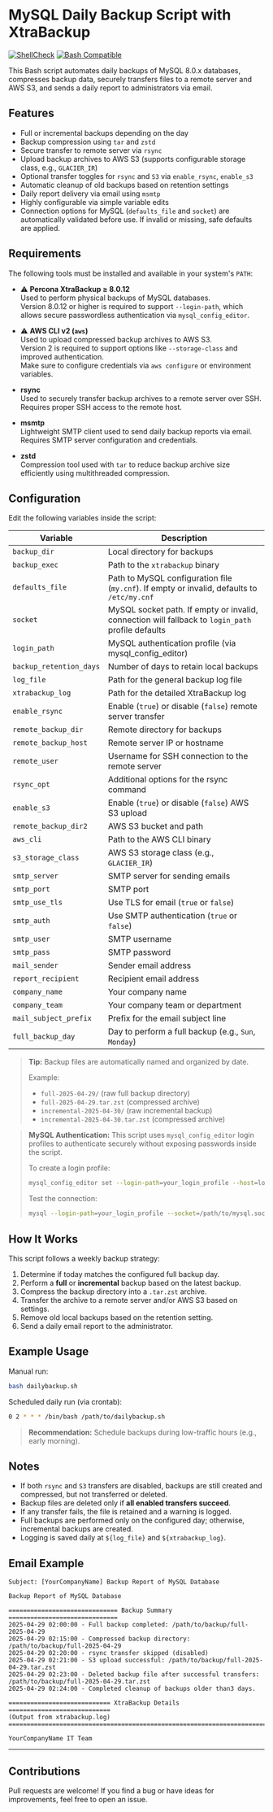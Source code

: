 # MySQL Daily Backup Script with XtraBackup

[![ShellCheck](https://img.shields.io/badge/shellcheck-passed-brightgreen)](https://www.shellcheck.net/)
[![Bash Compatible](https://img.shields.io/badge/bash-compatible-blue.svg)](https://www.gnu.org/software/bash/)

This Bash script automates daily backups of MySQL 8.0.x databases, compresses backup data, securely transfers files to a remote server and AWS S3, and sends a daily report to administrators via email.

## Features

* Full or incremental backups depending on the day
* Backup compression using `tar` and `zstd`
* Secure transfer to remote server via `rsync`
* Upload backup archives to AWS S3 (supports configurable storage class, e.g., `GLACIER_IR`)
* Optional transfer toggles for `rsync` and `S3` via `enable_rsync`, `enable_s3`
* Automatic cleanup of old backups based on retention settings
* Daily report delivery via email using `msmtp`
* Highly configurable via simple variable edits
* Connection options for MySQL (`defaults_file` and `socket`) are automatically validated before use. If invalid or missing, safe defaults are applied.

## Requirements

The following tools must be installed and available in your system's `PATH`:

* ⚠️ **Percona XtraBackup ≥ 8.0.12**  
  Used to perform physical backups of MySQL databases.  
  Version 8.0.12 or higher is required to support `--login-path`, which allows secure passwordless authentication via `mysql_config_editor`.

* ⚠️ **AWS CLI v2 (`aws`)**  
  Used to upload compressed backup archives to AWS S3.  
  Version 2 is required to support options like `--storage-class` and improved authentication.  
  Make sure to configure credentials via `aws configure` or environment variables.

* **rsync**  
  Used to securely transfer backup archives to a remote server over SSH.  
  Requires proper SSH access to the remote host.

* **msmtp**  
  Lightweight SMTP client used to send daily backup reports via email.  
  Requires SMTP server configuration and credentials.

* **zstd**  
  Compression tool used with `tar` to reduce backup archive size efficiently using multithreaded compression.

## Configuration

Edit the following variables inside the script:

| Variable                | Description                                                                                       |
| ----------------------- | ------------------------------------------------------------------------------------------------- |
| `backup_dir`            | Local directory for backups                                                                       |
| `backup_exec`           | Path to the `xtrabackup` binary                                                                   |
| `defaults_file`         | Path to MySQL configuration file (`my.cnf`). If empty or invalid, defaults to `/etc/my.cnf`       |
| `socket`                | MySQL socket path. If empty or invalid, connection will fallback to `login_path` profile defaults |
| `login_path`            | MySQL authentication profile (via mysql\_config\_editor)                                          |
| `backup_retention_days` | Number of days to retain local backups                                                            |
| `log_file`              | Path for the general backup log file                                                              |
| `xtrabackup_log`        | Path for the detailed XtraBackup log                                                              |
| `enable_rsync`          | Enable (`true`) or disable (`false`) remote server transfer                                       |
| `remote_backup_dir`     | Remote directory for backups                                                                      |
| `remote_backup_host`    | Remote server IP or hostname                                                                      |
| `remote_user`           | Username for SSH connection to the remote server                                                  |
| `rsync_opt`             | Additional options for the rsync command                                                          |
| `enable_s3`             | Enable (`true`) or disable (`false`) AWS S3 upload                                                |
| `remote_backup_dir2`    | AWS S3 bucket and path                                                                            |
| `aws_cli`               | Path to the AWS CLI binary                                                                        |
| `s3_storage_class`      | AWS S3 storage class (e.g., `GLACIER_IR`)                                                         |
| `smtp_server`           | SMTP server for sending emails                                                                    |
| `smtp_port`             | SMTP port                                                                                         |
| `smtp_use_tls`          | Use TLS for email (`true` or `false`)                                                             |
| `smtp_auth`             | Use SMTP authentication (`true` or `false`)                                                       |
| `smtp_user`             | SMTP username                                                                                     |
| `smtp_pass`             | SMTP password                                                                                     |
| `mail_sender`           | Sender email address                                                                              |
| `report_recipient`      | Recipient email address                                                                           |
| `company_name`          | Your company name                                                                                 |
| `company_team`          | Your company team or department                                                                   |
| `mail_subject_prefix`   | Prefix for the email subject line                                                                 |
| `full_backup_day`       | Day to perform a full backup (e.g., `Sun`, `Monday`)                                              |

> **Tip:**
> Backup files are automatically named and organized by date.
>
> Example:
>
> * `full-2025-04-29/` (raw full backup directory)
> * `full-2025-04-29.tar.zst` (compressed archive)
> * `incremental-2025-04-30/` (raw incremental backup)
> * `incremental-2025-04-30.tar.zst` (compressed archive)

> **MySQL Authentication:**
> This script uses `mysql_config_editor` login profiles to authenticate securely without exposing passwords inside the script.
>
> To create a login profile:
>
> ```bash
> mysql_config_editor set --login-path=your_login_profile --host=localhost --user=root --password --port=3306
> ```
>
> Test the connection:
>
> ```bash
> mysql --login-path=your_login_profile --socket=/path/to/mysql.sock
> ```

## How It Works

This script follows a weekly backup strategy:

1. Determine if today matches the configured full backup day.
2. Perform a **full** or **incremental** backup based on the latest backup.
3. Compress the backup directory into a `.tar.zst` archive.
4. Transfer the archive to a remote server and/or AWS S3 based on settings.
5. Remove old local backups based on the retention setting.
6. Send a daily email report to the administrator.

## Example Usage

Manual run:

```bash
bash dailybackup.sh
```

Scheduled daily run (via crontab):

```bash
0 2 * * * /bin/bash /path/to/dailybackup.sh
```

> **Recommendation:**
> Schedule backups during low-traffic hours (e.g., early morning).

## Notes

* If both `rsync` and `S3` transfers are disabled, backups are still created and compressed, but not transferred or deleted.
* Backup files are deleted only if **all enabled transfers succeed**.
* If any transfer fails, the file is retained and a warning is logged.
* Full backups are performed only on the configured day; otherwise, incremental backups are created.
* Logging is saved daily at `${log_file}` and `${xtrabackup_log}`.

## Email Example

```
Subject: [YourCompanyName] Backup Report of MySQL Database

Backup Report of MySQL Database

============================== Backup Summary ==============================
2025-04-29 02:00:00 - Full backup completed: /path/to/backup/full-2025-04-29
2025-04-29 02:15:00 - Compressed backup directory: /path/to/backup/full-2025-04-29
2025-04-29 02:20:00 - rsync transfer skipped (disabled)
2025-04-29 02:21:00 - S3 upload successful: /path/to/backup/full-2025-04-29.tar.zst
2025-04-29 02:23:00 - Deleted backup file after successful transfers: /path/to/backup/full-2025-04-29.tar.zst
2025-04-29 02:24:00 - Completed cleanup of backups older than3 days.

============================ XtraBackup Details ============================
(Output from xtrabackup.log)
============================================================================

YourCompanyName IT Team
```

---

## Contributions

Pull requests are welcome!
If you find a bug or have ideas for improvements, feel free to open an issue.

